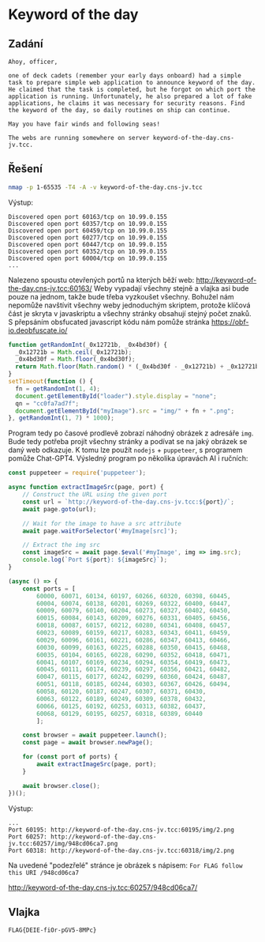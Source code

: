 # Keyword of the day

## Zadání

```
Ahoy, officer,

one of deck cadets (remember your early days onboard) had a simple task to prepare simple web application to announce keyword of the day. He claimed that the task is completed, but he forgot on which port the application is running. Unfortunately, he also prepared a lot of fake applications, he claims it was necessary for security reasons. Find the keyword of the day, so daily routines on ship can continue.

May you have fair winds and following seas!

The webs are running somewhere on server keyword-of-the-day.cns-jv.tcc.
```

## Řešení

```bash
nmap -p 1-65535 -T4 -A -v keyword-of-the-day.cns-jv.tcc
```

Výstup:

```
Discovered open port 60163/tcp on 10.99.0.155
Discovered open port 60357/tcp on 10.99.0.155
Discovered open port 60459/tcp on 10.99.0.155
Discovered open port 60277/tcp on 10.99.0.155
Discovered open port 60447/tcp on 10.99.0.155
Discovered open port 60352/tcp on 10.99.0.155
Discovered open port 60004/tcp on 10.99.0.155
...
```

Nalezeno spoustu otevřených portů na kterých běží web: http://keyword-of-the-day.cns-jv.tcc:60163/
Weby vypadají všechny stejně a vlajka asi bude pouze na jednom, takže bude třeba vyzkoušet všechny.
Bohužel nám nepomůže navštívit všechny weby jednoduchým skriptem, protože klíčová část je skryta v javaskriptu a všechny stránky obsahují stejný počet znaků.
S přepsáním obsfucated javascript kódu nám pomůže stránka https://obf-io.deobfuscate.io/

```javascript
function getRandomInt(_0x12721b, _0x4bd30f) {
  _0x12721b = Math.ceil(_0x12721b);
  _0x4bd30f = Math.floor(_0x4bd30f);
  return Math.floor(Math.random() * (_0x4bd30f - _0x12721b) + _0x12721b);
}
setTimeout(function () {
  fn = getRandomInt(1, 4);
  document.getElementById("loader").style.display = "none";
  qn = "cc0fa7ad7f";
  document.getElementById("myImage").src = "img/" + fn + ".png";
}, getRandomInt(1, 7) * 1000);
```

Program tedy po časové prodlevě zobrazí náhodný obrázek z adresáře `img`.
Bude tedy potřeba projít všechny stránky a podívat se na jaký obrázek se daný web odkazuje.
K tomu lze použít `nodejs` + `puppeteer`, s programem pomůže Chat-GPT4.
Výsledný program po několika úpravách AI i ručních:

```javascript
const puppeteer = require('puppeteer');

async function extractImageSrc(page, port) {
    // Construct the URL using the given port
    const url = `http://keyword-of-the-day.cns-jv.tcc:${port}/`;
    await page.goto(url);

    // Wait for the image to have a src attribute
    await page.waitForSelector('#myImage[src]');

    // Extract the img src
    const imageSrc = await page.$eval('#myImage', img => img.src);
    console.log(`Port ${port}: ${imageSrc}`);
}

(async () => {
    const ports = [
        60000, 60071, 60134, 60197, 60266, 60320, 60398, 60445, 
        60004, 60074, 60138, 60201, 60269, 60322, 60400, 60447, 
        60009, 60079, 60140, 60204, 60273, 60327, 60402, 60450, 
        60015, 60084, 60143, 60209, 60276, 60331, 60405, 60456, 
        60018, 60087, 60157, 60212, 60280, 60341, 60408, 60457, 
        60023, 60089, 60159, 60217, 60283, 60343, 60411, 60459, 
        60029, 60096, 60161, 60221, 60286, 60347, 60413, 60466, 
        60030, 60099, 60163, 60225, 60288, 60350, 60415, 60468, 
        60035, 60104, 60165, 60228, 60290, 60352, 60418, 60471, 
        60041, 60107, 60169, 60234, 60294, 60354, 60419, 60473, 
        60045, 60111, 60174, 60239, 60297, 60356, 60421, 60482, 
        60047, 60115, 60177, 60242, 60299, 60360, 60424, 60487, 
        60051, 60118, 60185, 60244, 60303, 60367, 60426, 60494, 
        60058, 60120, 60187, 60247, 60307, 60371, 60430, 
        60063, 60122, 60189, 60249, 60309, 60378, 60432, 
        60066, 60125, 60192, 60253, 60313, 60382, 60437, 
        60068, 60129, 60195, 60257, 60318, 60389, 60440
        ];

    const browser = await puppeteer.launch();
    const page = await browser.newPage();

    for (const port of ports) {
        await extractImageSrc(page, port);
    }

    await browser.close();
})();
```

Výstup:

```
...
Port 60195: http://keyword-of-the-day.cns-jv.tcc:60195/img/2.png
Port 60257: http://keyword-of-the-day.cns-jv.tcc:60257/img/948cd06ca7.png
Port 60318: http://keyword-of-the-day.cns-jv.tcc:60318/img/2.png
```

Na uvedené "podezřelé" stránce je obrázek s nápisem: `For FLAG follow this URI /948cd06ca7`

http://keyword-of-the-day.cns-jv.tcc:60257/948cd06ca7/

## Vlajka

```
FLAG{DEIE-fiOr-pGV5-8MPc}
```

